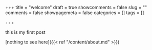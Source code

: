 +++
title = "welcome"
draft = true
showcomments = false
slug = ""
comments = false
showpagemeta = false
categories = []
tags = []

+++

this is my first post

[nothing to see here]({{< ref "/content/about.md" >}})
